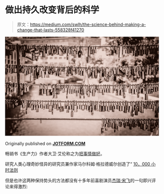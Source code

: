 # 做出持久改变背后的科学

> 原文：<https://medium.com/swlh/the-science-behind-making-a-change-that-lasts-558328f41270>

![](img/1de595d7ec02b4d5b7f1322c88f5badf.png)

Originally published on [**JOTFORM.COM**](http://jotform.com)

畅销书《生产力》作者大卫·艾伦称之为[把事情做好](https://gettingthingsdone.com/)。

研究人类心理奇妙怪异的研究员兼作家马尔科姆·格拉德威尔创造了“ [10，000 小时法则](http://www.businessinsider.com/malcolm-gladwell-explains-the-10000-hour-rule-2014-6)

但是也许这两种保持势头的方法都没有十多年前喜剧演员[杰瑞·宋飞](https://lifehacker.com/281626/jerry-seinfelds-productivity-secret)的一句即兴评论来得激烈: